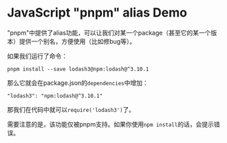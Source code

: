 JavaScript "pnpm" alias Demo
============================

"pnpm"中提供了alias功能，可以让我们对某一个package（甚至它的某一个版本）提供一个别名，方便使用（比如修bug等）。

如果我们运行了命令：

```
pnpm install --save lodash3@npm:lodash@^3.10.1
```

那么它就会在package.json的`dependencies`中增加：

```
"lodash3": "npm:lodash@^3.10.1"
```

那我们在代码中就可以`require('lodash3')`了。

需要注意的是，该功能仅被pnpm支持。如果你使用`npm install`的话，会提示错误。
